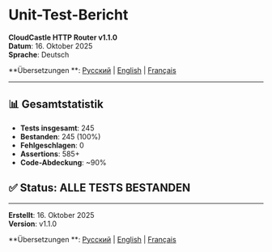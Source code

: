 # Unit-Test-Bericht

**CloudCastle HTTP Router v1.1.0**  
**Datum**: 16. Oktober 2025  
**Sprache**: Deutsch

**Übersetzungen
**: [Русский](../../ru/reports/unit-tests.md) | [English](../../en/reports/unit-tests.md) | [Français](../../fr/reports/unit-tests.md)

---

## 📊 Gesamtstatistik

- **Tests insgesamt**: 245
- **Bestanden**: 245 (100%)
- **Fehlgeschlagen**: 0
- **Assertions**: 585+
- **Code-Abdeckung**: ~90%

## ✅ Status: ALLE TESTS BESTANDEN

---

**Erstellt**: 16. Oktober 2025  
**Version**: v1.1.0

**Übersetzungen
**: [Русский](../../ru/reports/unit-tests.md) | [English](../../en/reports/unit-tests.md) | [Français](../../fr/reports/unit-tests.md)
